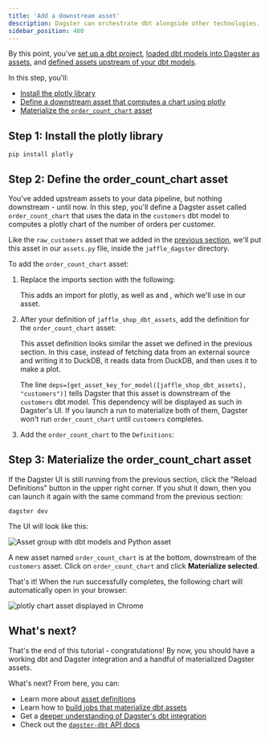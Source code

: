 ```yaml
---
title: 'Add a downstream asset'
description: Dagster can orchestrate dbt alongside other technologies.
sidebar_position: 400
---
```


By this point, you've [set up a dbt project](/integrations/libraries/dbt/using-dbt-with-dagster/set-up-dbt-project), [loaded dbt models into Dagster as assets](/integrations/libraries/dbt/using-dbt-with-dagster/load-dbt-models), and [defined assets upstream of your dbt models](/integrations/libraries/dbt/using-dbt-with-dagster/upstream-assets).

In this step, you'll:

- [Install the plotly library](#step-1-install-the-plotly-library)
- [Define a downstream asset that computes a chart using plotly](#step-2-define-the-order_count_chart-asset)
- [Materialize the `order_count_chart` asset](#step-3-materialize-the-order_count_chart-asset)

## Step 1: Install the plotly library

```shell
pip install plotly
```

## Step 2: Define the order_count_chart asset

You've added upstream assets to your data pipeline, but nothing downstream - until now. In this step, you'll define a Dagster asset called `order_count_chart` that uses the data in the `customers` dbt model to computes a plotly chart of the number of orders per customer.

Like the `raw_customers` asset that we added in the [previous section](/integrations/libraries/dbt/using-dbt-with-dagster/upstream-assets#step-2-define-an-upstream-dagster-asset), we'll put this asset in our `assets.py` file, inside the `jaffle_dagster` directory.

To add the `order_count_chart` asset:

1. Replace the imports section with the following:

   <CodeExample
     path="docs_snippets/docs_snippets/integrations/dbt/tutorial/downstream_assets/assets.py"
     startAfter="start_imports"
     endBefore="end_imports"
   />

   This adds an import for plotly, as well as <PyObject section="libraries" module="dagster_dbt" object="get_asset_key_for_model" /> and <PyObject section="metadata" module="dagster" object="MetadataValue" />, which we'll use in our asset.

2. After your definition of `jaffle_shop_dbt_assets`, add the definition for the `order_count_chart` asset:

   <CodeExample
     path="docs_snippets/docs_snippets/integrations/dbt/tutorial/downstream_assets/assets.py"
     startAfter="start_downstream_asset"
     endBefore="end_downstream_asset"
   />

   This asset definition looks similar the asset we defined in the previous section. In this case, instead of fetching data from an external source and writing it to DuckDB, it reads data from DuckDB, and then uses it to make a plot.

   The line `deps=[get_asset_key_for_model([jaffle_shop_dbt_assets], "customers")]` tells Dagster that this asset is downstream of the `customers` dbt model. This dependency will be displayed as such in Dagster's UI. If you launch a run to materialize both of them, Dagster won't run `order_count_chart` until `customers` completes.

3. Add the `order_count_chart` to the `Definitions`:

   <CodeExample
     path="docs_snippets/docs_snippets/integrations/dbt/tutorial/downstream_assets/definitions.py"
     startAfter="start_defs"
     endBefore="end_defs"
   />

## Step 3: Materialize the order_count_chart asset

If the Dagster UI is still running from the previous section, click the "Reload Definitions" button in the upper right corner. If you shut it down, then you can launch it again with the same command from the previous section:

```shell
dagster dev
```

The UI will look like this:

![Asset group with dbt models and Python asset](/images/integrations/dbt/using-dbt-with-dagster/downstream-assets/asset-graph.png)

A new asset named `order_count_chart` is at the bottom, downstream of the `customers` asset. Click on `order_count_chart` and click **Materialize selected**.

That's it! When the run successfully completes, the following chart will automatically open in your browser:

![plotly chart asset displayed in Chrome](/images/integrations/dbt/using-dbt-with-dagster/downstream-assets/order-count-chart.png)

## What's next?

That's the end of this tutorial - congratulations! By now, you should have a working dbt and Dagster integration and a handful of materialized Dagster assets.

What's next? From here, you can:

- Learn more about [asset definitions](/guides/build/assets/)
- Learn how to [build jobs that materialize dbt assets](/integrations/libraries/dbt/reference#scheduling-dbt-jobs)
- Get a [deeper understanding of Dagster's dbt integration](/integrations/libraries/dbt/reference)
- Check out the [`dagster-dbt` API docs](/api/python-api/libraries/dagster-dbt)

